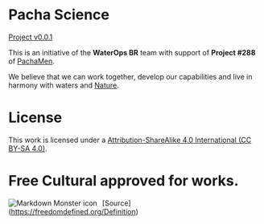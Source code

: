 # Pacha Science

[Project v0.0.1](https://pacha.science/)

This is an initiative of the **WaterOps BR** team with support of **Project #288** of [PachaMen](http://pacha.men/).

We believe that we can work together, develop our capabilities and live in harmony with waters and [Nature](https://harmonywithnatureun.org).


# License

This work is licensed under a [Attribution-ShareAlike 4.0 International (CC BY-SA 4.0)](https://creativecommons.org/licenses/by-sa/4.0/).


# Free Cultural approved for works.

<img src="https://creativecommons.org/images/deed/FreeCulturalWorks_seal_x2.jpg"
     alt="Markdown Monster icon"
     style="float: left; margin-right: 10px;" />

[Source] (https://freedomdefined.org/Definition)